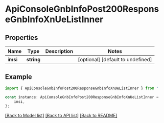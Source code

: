 # ApiConsoleGnbInfoPost200ResponseGnbInfoXnUeListInner


## Properties

Name | Type | Description | Notes
------------ | ------------- | ------------- | -------------
**imsi** | **string** |  | [optional] [default to undefined]

## Example

```typescript
import { ApiConsoleGnbInfoPost200ResponseGnbInfoXnUeListInner } from './api';

const instance: ApiConsoleGnbInfoPost200ResponseGnbInfoXnUeListInner = {
    imsi,
};
```

[[Back to Model list]](../README.md#documentation-for-models) [[Back to API list]](../README.md#documentation-for-api-endpoints) [[Back to README]](../README.md)
